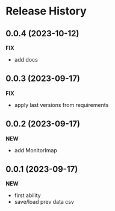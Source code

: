 Release History
===============

0.0.4 (2023-10-12)
-------------------
**FIX**
- add docs

0.0.3 (2023-09-17)
-------------------
**FIX**
- apply last versions from requirements

0.0.2 (2023-09-17)
-------------------
**NEW**
- add MonitorImap

0.0.1 (2023-09-17)
-------------------
**NEW**
- first ability
- save/load prev data csv
